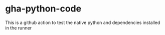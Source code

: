 # gha-python-code
This is a github action to test the native python and dependencies installed in the runner
